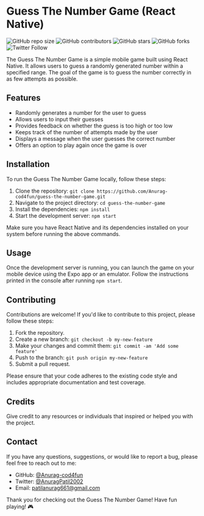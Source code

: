 # Guess The Number Game (React Native)

![GitHub repo size](https://img.shields.io/github/repo-size/your-username/guess-the-number-game)
![GitHub contributors](https://img.shields.io/github/contributors/your-username/guess-the-number-game)
![GitHub stars](https://img.shields.io/github/stars/your-username/guess-the-number-game?style=social)
![GitHub forks](https://img.shields.io/github/forks/your-username/guess-the-number-game?style=social)
![Twitter Follow](https://img.shields.io/twitter/follow/your-username?style=social)

The Guess The Number Game is a simple mobile game built using React Native. It allows users to guess a randomly generated number within a specified range. The goal of the game is to guess the number correctly in as few attempts as possible.

## Features

- Randomly generates a number for the user to guess
- Allows users to input their guesses
- Provides feedback on whether the guess is too high or too low
- Keeps track of the number of attempts made by the user
- Displays a message when the user guesses the correct number
- Offers an option to play again once the game is over

## Installation

To run the Guess The Number Game locally, follow these steps:

1. Clone the repository: `git clone https://github.com/Anurag-cod4fun/guess-the-number-game.git`
2. Navigate to the project directory: `cd guess-the-number-game`
3. Install the dependencies: `npm install`
4. Start the development server: `npm start`

Make sure you have React Native and its dependencies installed on your system before running the above commands.

## Usage

Once the development server is running, you can launch the game on your mobile device using the Expo app or an emulator. Follow the instructions printed in the console after running `npm start`.

## Contributing

Contributions are welcome! If you'd like to contribute to this project, please follow these steps:

1. Fork the repository.
2. Create a new branch: `git checkout -b my-new-feature`
3. Make your changes and commit them: `git commit -am 'Add some feature'`
4. Push to the branch: `git push origin my-new-feature`
5. Submit a pull request.

Please ensure that your code adheres to the existing code style and includes appropriate documentation and test coverage.

## Credits

Give credit to any resources or individuals that inspired or helped you with the project.

## Contact

If you have any questions, suggestions, or would like to report a bug, please feel free to reach out to me:

- GitHub: [@Anurag-cod4fun](https://github.com/Anurag-cod4fun)
- Twitter: [@AnuragPatil2002](https://twitter.com/AnuragPatil2002)
- Email: patilanurag661@gmail.com

Thank you for checking out the Guess The Number Game! Have fun playing! 🎮
